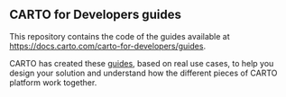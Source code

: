 ## CARTO for Developers guides

This repository contains the code of the guides available at https://docs.carto.com/carto-for-developers/guides.

CARTO has created these [guides](https://docs.carto.com/carto-for-developers/guides), based on real use cases, to help you design your solution and understand how the different pieces of CARTO platform work together.

